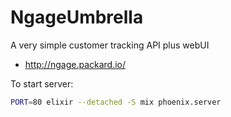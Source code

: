 # NgageUmbrella

A very simple customer tracking API plus webUI
* http://ngage.packard.io/

To start server: 
```bash
PORT=80 elixir --detached -S mix phoenix.server
```
